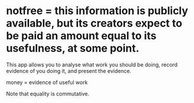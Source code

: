 # notfree = this information is publicly available, but its creators expect to be paid an amount equal to its usefulness, at some point.
This app allows you to analyse what work you should be doing, record evidence of you doing it, and present the evidence.

money = evidence of useful work

Note that equality is commutative.
